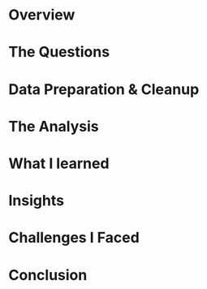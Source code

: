 # Overview

# The Questions

# Data Preparation & Cleanup

# The Analysis

# What I learned

# Insights

# Challenges I Faced

# Conclusion
